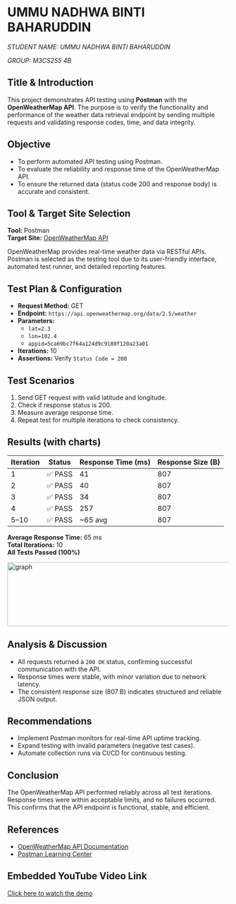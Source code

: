 # UMMU NADHWA BINTI BAHARUDDIN
*STUDENT NAME: UMMU NADHWA BINTI BAHARUDDIN*

*GROUP: M3CS255 4B*

## Title & Introduction
This project demonstrates API testing using **Postman** with the **OpenWeatherMap API**. The purpose is to verify the functionality and performance of the weather data retrieval endpoint by sending multiple requests and validating response codes, time, and data integrity.

## Objective
- To perform automated API testing using Postman.
- To evaluate the reliability and response time of the OpenWeatherMap API.
- To ensure the returned data (status code 200 and response body) is accurate and consistent.

## Tool & Target Site Selection
**Tool:** Postman  
**Target Site:** [OpenWeatherMap API](https://openweathermap.org/api)

OpenWeatherMap provides real-time weather data via RESTful APIs. Postman is selected as the testing tool due to its user-friendly interface, automated test runner, and detailed reporting features.

## Test Plan & Configuration
- **Request Method:** GET  
- **Endpoint:** `https://api.openweathermap.org/data/2.5/weather`  
- **Parameters:**  
  - `lat=2.3`  
  - `lon=102.4`  
  - `appid=5ca69bc7f64a124d9c9180f120a23a01`  
- **Iterations:** 10  
- **Assertions:** Verify `Status Code = 200`

## Test Scenarios
1. Send GET request with valid latitude and longitude.
2. Check if response status is 200.
3. Measure average response time.
4. Repeat test for multiple iterations to check consistency.

## Results (with charts)
| Iteration | Status | Response Time (ms) | Response Size (B) |
|------------|---------|--------------------|-------------------|
| 1 | ✅ PASS | 41 | 807 |
| 2 | ✅ PASS | 40 | 807 |
| 3 | ✅ PASS | 34 | 807 |
| 4 | ✅ PASS | 257 | 807 |
| 5–10 | ✅ PASS | ~65 avg | 807 |

**Average Response Time:** 65 ms  
**Total Iterations:** 10  
**All Tests Passed (100%)**



<img width="939" height="145" alt="graph" src="https://github.com/user-attachments/assets/161bf509-ff57-449f-bca3-298eb211cd3e" />




## Analysis & Discussion
- All requests returned a `200 OK` status, confirming successful communication with the API.
- Response times were stable, with minor variation due to network latency.
- The consistent response size (807 B) indicates structured and reliable JSON output.

## Recommendations
- Implement Postman monitors for real-time API uptime tracking.
- Expand testing with invalid parameters (negative test cases).
- Automate collection runs via CI/CD for continuous testing.

## Conclusion
The OpenWeatherMap API performed reliably across all test iterations. Response times were within acceptable limits, and no failures occurred. This confirms that the API endpoint is functional, stable, and efficient.

## References
- [OpenWeatherMap API Documentation](https://openweathermap.org/api)
- [Postman Learning Center](https://learning.postman.com/)

## Embedded YouTube Video Link
[Click here to watch the demo](https://www.youtube.com/)
